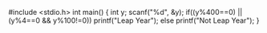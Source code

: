 #include <stdio.h>
int main() 
{
    int y;
    scanf("%d", &y);
    if((y%400==0) || (y%4==0 && y%100!=0)) printf("Leap Year");
    else printf("Not Leap Year");
}
